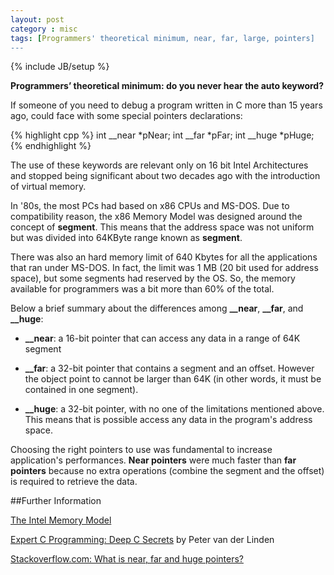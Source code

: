 ```yaml
---
layout: post
category : misc
tags: [Programmers' theoretical minimum, near, far, large, pointers]
---
```

{% include JB/setup %}

**Programmers’ theoretical minimum: do you never hear the auto keyword?**

<!--more-->

If someone of you need to debug a program written in C more than 15 years ago, could face with some special pointers declarations:

{% highlight cpp %}
int __near *pNear;
int __far *pFar;
int __huge *pHuge;
{% endhighlight %}

The use of these keywords are relevant only on 16 bit Intel Architectures and stopped being significant about two decades ago with the introduction of virtual memory. 

In '80s, the most PCs had based on x86 CPUs and MS-DOS. Due to compatibility reason, the x86 Memory Model was designed around the concept of **segment**. This means that the address space was not uniform but was divided into 64KByte range known as **segment**. 

There was also an hard memory limit of 640 Kbytes for all the applications that ran under MS-DOS. In fact, the limit was 1 MB (20 bit used for address space), but some segments had reserved by the OS. So, the memory available for programmers was a bit more than 60% of the total.

Below a brief summary about the differences among **__near**, **__far**, and **__huge**:

- **__near**: a 16-bit pointer that can access any data in a range of 64K segment

- **__far**: a 32-bit pointer that contains a segment and an offset. However the object point to cannot be larger than 64K (in other words, it must be contained in one segment).

- **__huge**: a 32-bit pointer, with no one of the limitations mentioned above. This means that is possible access any data in the program's address space.

Choosing the right pointers to use was fundamental to increase application's performances. **Near pointers** were much faster than **far pointers** because no extra operations (combine the segment and the offset) is required to retrieve the data.

##Further Information

[The Intel Memory Model](http://en.wikipedia.org/wiki/Intel_Memory_Model)

[Expert C Programming: Deep C Secrets](http://www.amazon.co.uk/gp/search?index=books&linkCode=qs&keywords=9780131774292) by Peter van der Linden

[Stackoverflow.com: What is near, far and huge pointers?](http://stackoverflow.com/questions/3575592/what-is-near-far-and-huge-pointers)



